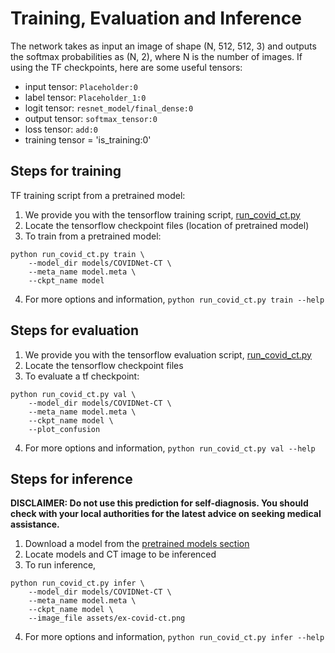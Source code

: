 # Training, Evaluation and Inference
The network takes as input an image of shape (N, 512, 512, 3) and 
outputs the softmax probabilities as (N, 2), where N is the number of images.
If using the TF checkpoints, here are some useful tensors:

* input tensor: `Placeholder:0`
* label tensor: `Placeholder_1:0`
* logit tensor: `resnet_model/final_dense:0`
* output tensor: `softmax_tensor:0`
* loss tensor: `add:0`
* training tensor = 'is_training:0'

## Steps for training
TF training script from a pretrained model:
1. We provide you with the tensorflow training script, [run_covid_ct.py](../run_covid_ct.py)
2. Locate the tensorflow checkpoint files (location of pretrained model)
3. To train from a pretrained model:
```
python run_covid_ct.py train \
    --model_dir models/COVIDNet-CT \
    --meta_name model.meta \
    --ckpt_name model
```
4. For more options and information, `python run_covid_ct.py train --help`

## Steps for evaluation
1. We provide you with the tensorflow evaluation script, [run_covid_ct.py](../run_covid_ct.py)
2. Locate the tensorflow checkpoint files
3. To evaluate a tf checkpoint:
```
python run_covid_ct.py val \
    --model_dir models/COVIDNet-CT \
    --meta_name model.meta \
    --ckpt_name model \
    --plot_confusion
```
4. For more options and information, `python run_covid_ct.py val --help`

## Steps for inference
**DISCLAIMER: Do not use this prediction for self-diagnosis. You should check with
your local authorities for the latest advice on seeking medical assistance.**

1. Download a model from the [pretrained models section](models.md)
2. Locate models and CT image to be inferenced
3. To run inference,
```
python run_covid_ct.py infer \
    --model_dir models/COVIDNet-CT \
    --meta_name model.meta \
    --ckpt_name model \
    --image_file assets/ex-covid-ct.png
```
4. For more options and information, `python run_covid_ct.py infer --help`
